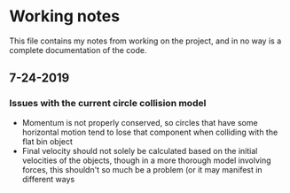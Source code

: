 # Working notes

This file contains my notes from working on the project, and in no way is a complete documentation of the code.

## 7-24-2019
### Issues with the current circle collision model
- Momentum is not properly conserved, so circles that have some horizontal motion tend to lose that component when colliding with the flat bin object
- Final velocity should not solely be calculated based on the initial velocities of the objects, though in a more thorough model involving forces, this shouldn't so much be a problem (or it may manifest in different ways


